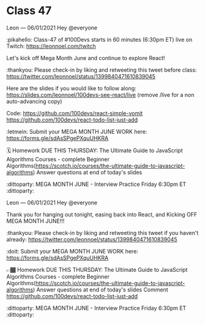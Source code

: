 # Class 47


Leon — 06/01/2021
Hey @everyone 

:pikahello:  Class-47 of #100Devs starts in 60 minutes (6:30pm ET) live on Twitch: https://leonnoel.com/twitch

Let's kick off Mega Month June and continue to explore React! 

:thankyou:  Please check-in by liking and retweeting this tweet before class: https://twitter.com/leonnoel/status/1399840471610839045

Here are the slides if you would like to follow along: https://slides.com/leonnoel/100devs-see-react/live (remove /live for a non auto-advancing  copy)

Code:
https://github.com/100devs/react-simple-vomit
https://github.com/100devs/react-todo-list-just-add


:letmein: Submit your MEGA MONTH JUNE WORK here: https://forms.gle/sdAsSPgePXquUHKRA

🗓 Homework DUE THIS THURSDAY:
The Ultimate Guide to JavaScript Algorithms Courses - complete Beginner Algorithms(https://scotch.io/courses/the-ultimate-guide-to-javascript-algorithms)
Answer questions at end of today's slides

:dittoparty: MEGA MONTH JUNE - Interview Practice Friday 6:30pm ET :dittoparty:




Leon — 06/01/2021
Hey @everyone 

Thank you for hanging out tonight, easing back into React, and Kicking OFF MEGA MONTH JUNE!!! 

:thankyou:  Please check-in by liking and retweeting this tweet if you haven't already: https://twitter.com/leonnoel/status/1399840471610839045

:doit:  Submit your MEGA MONTH JUNE WORK here: https://forms.gle/sdAsSPgePXquUHKRA

👉🏾  Homework DUE THIS THURSDAY:
The Ultimate Guide to JavaScript Algorithms Courses - complete Beginner Algorithms(https://scotch.io/courses/the-ultimate-guide-to-javascript-algorithms)
Answer questions at end of today's slides
Comment https://github.com/100devs/react-todo-list-just-add

:dittoparty:  MEGA MONTH JUNE - Interview Practice Friday 6:30pm ET :dittoparty:




